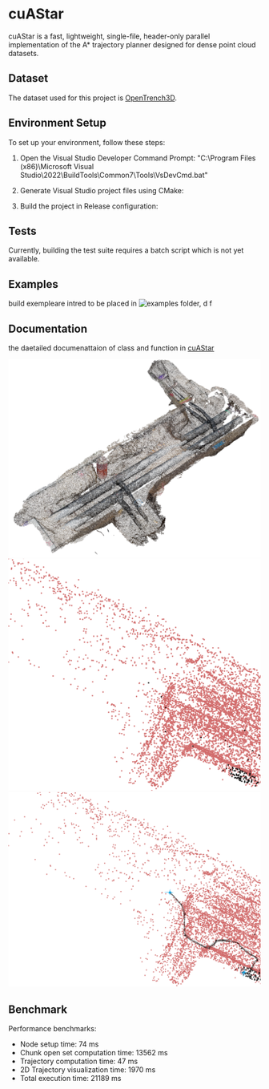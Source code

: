 # cuAStar

cuAStar is a fast, lightweight, single-file, header-only parallel implementation of the A* trajectory planner designed for dense point cloud datasets.

## Dataset
The dataset used for this project is [OpenTrench3D](https://www.kaggle.com/datasets/hestogpony/opentrench3d).

## Environment Setup
To set up your environment, follow these steps:

1. Open the Visual Studio Developer Command Prompt:
"C:\Program Files (x86)\Microsoft Visual Studio\2022\BuildTools\Common7\Tools\VsDevCmd.bat"

2. Generate Visual Studio project files using CMake:

3. Build the project in Release configuration:

## Tests
Currently, building the test suite requires a batch script which is not yet available.

## Examples
build exempleare intred to  be placed in ![examples](exemple/) folder, 
d
f
## Documentation
the daetailed documenattaion of class and function in [cuAStar](https://wissem01chiha.github.io/cuAStar/)

![VTK_trench](build/VTK_trench.png)
![Trajectory 2D](build/traj2d.png)
![Clear Trajectory 2D](build/traj2d_clear.png)

## Benchmark
Performance benchmarks:

- Node setup time: 74 ms
- Chunk open set computation time: 13562 ms
- Trajectory computation time: 47 ms
- 2D Trajectory visualization time: 1970 ms
- Total execution time: 21189 ms
